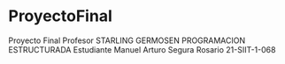 # ProyectoFinal
Proyecto Final Profesor STARLING GERMOSEN PROGRAMACION ESTRUCTURADA Estudiante Manuel Arturo Segura Rosario 21-SIIT-1-068
